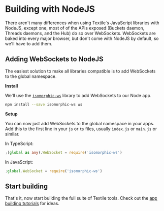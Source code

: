 # Building with NodeJS

There aren't many differences when using Textile's JavaScript libraries with NodeJS, except one, most of of the APIs exposed (Buckets daemon, Threads daemons, and the Hub) do so over WebSockets. WebSockets are baked into every major browser, but don't come with NodeJS by default, so we'll have to add them.

## Adding WebSockets to NodeJS

The easiest solution to make all libraries compatible is to add WebSockets to the global namespace.

**Install**

We'll use the [`isomorphic-ws`](https://www.npmjs.com/package/isomorphic-ws) library to add WebSockets to our Node app.

```bash
npm install --save isomorphic-ws ws
```

**Setup**

You can now just add WebSockets to the global namespace in your apps. Add this to the first line in your `js` or `ts` files, usually `index.js` or `main.js` or similar.

In TypeScript:

```typescript
;(global as any).WebSocket = require('isomorphic-ws')
```

In JavaScript:

```javascript
;global.WebSocket = require('isomorphic-ws')
```

## Start building

That's it, now start building the full suite of Textile tools. Check out the [app building tutorials](hub/web-app.md) for ideas.

